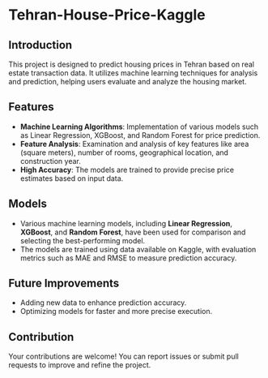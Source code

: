# Tehran-House-Price-Kaggle

## Introduction
This project is designed to predict housing prices in Tehran based on real estate transaction data. It utilizes machine learning techniques for analysis and prediction, helping users evaluate and analyze the housing market.

## Features
- **Machine Learning Algorithms**: Implementation of various models such as Linear Regression, XGBoost, and Random Forest for price prediction.
- **Feature Analysis**: Examination and analysis of key features like area (square meters), number of rooms, geographical location, and construction year.
- **High Accuracy**: The models are trained to provide precise price estimates based on input data.

## Models
- Various machine learning models, including **Linear Regression**, **XGBoost**, and **Random Forest**, have been used for comparison and selecting the best-performing model.
- The models are trained using data available on Kaggle, with evaluation metrics such as MAE and RMSE to measure prediction accuracy.

## Future Improvements
- Adding new data to enhance prediction accuracy.
- Optimizing models for faster and more precise execution.

## Contribution
Your contributions are welcome! You can report issues or submit pull requests to improve and refine the project.
